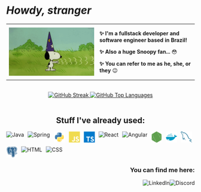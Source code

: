<div>
    <h1><strong><em>Howdy, stranger</em></strong></h1>
    <table align="center">
   <tr>
      <td>
         <img align="center" alt="Magic Snoopy" src=assets/MagicSnoopy.gif>
      </td>
      <td>
         <p><strong>✨ I'm a fullstack developer and software engineer based in Brazil!</strong></p>
         <p><strong>✨ Also a huge Snoopy fan...</em></strong> 😳</strong></p>
         <p><strong>✨ You can refer to me as he, she, or they </strong>😉</p>
      </td>
   </tr>
</table>
</div>
<br>
<div align="center">
    <a href="https://git.io/streak-stats">
         <img src="http://github-readme-streak-stats.herokuapp.com?user=beazinat&theme=aura&border_radius=45&card_height=180&ring=DA1E73E6" alt="GitHub Streak"/>
         <img height="180em" src="https://github-readme-stats.vercel.app/api/top-langs/?username=beazinat&theme=omni&show_icons=true&hide_border=false&layout=compact&border_radius=45&title_color=A277FF&text_color=5CF1C0&bg_color=15141B" alt="GitHub Top Languages"/>
    </a>
</div>
<br>
<h2 align="center"><strong>Stuff I've already used:</strong></h2>
<div style="display: flex; flex-wrap: wrap; gap: 10px;">
    <img align="center" alt="Java" height="30" src="https://cdn.jsdelivr.net/gh/devicons/devicon@latest/icons/java/java-original.svg">
    <img align="center" alt="Spring" height="30" src="https://cdn.jsdelivr.net/gh/devicons/devicon@latest/icons/spring/spring-original.svg">
    <img align="center" alt="Python" height="30" src="https://raw.githubusercontent.com/devicons/devicon/master/icons/python/python-original.svg">
    <img align="center" alt="JavaScript" height="30" src="https://raw.githubusercontent.com/devicons/devicon/master/icons/javascript/javascript-plain.svg">
    <img align="center" alt="TypeScript" height="30" src="https://raw.githubusercontent.com/devicons/devicon/master/icons/typescript/typescript-plain.svg">
    <img align="center" alt="React" height="30" src="https://cdn.jsdelivr.net/gh/devicons/devicon@latest/icons/react/react-original.svg">
    <img align="center" alt="Angular" height="30" src="https://cdn.jsdelivr.net/gh/devicons/devicon@latest/icons/angular/angular-original.svg">
    <img align="center" alt="Nodejs" height="30" src="https://raw.githubusercontent.com/devicons/devicon/master/icons/nodejs/nodejs-plain.svg">
    <img align="center" alt="Docker" height="30" src="https://raw.githubusercontent.com/devicons/devicon/master/icons/docker/docker-plain.svg">
    <img align="center" alt="MySQL" height="30" src="https://raw.githubusercontent.com/devicons/devicon/master/icons/mysql/mysql-original.svg">
    <img align="center" alt="PostgreSQL" height="30" src="https://raw.githubusercontent.com/devicons/devicon/master/icons/postgresql/postgresql-plain.svg">
    <img align="center" alt="HTML" height="30" src="https://cdn.jsdelivr.net/gh/devicons/devicon@latest/icons/html5/html5-original.svg">
    <img align="center" alt="CSS" height="30" src="https://cdn.jsdelivr.net/gh/devicons/devicon@latest/icons/css3/css3-original.svg">
</div>
<h3 align="right"><strong>You can find me here:</strong></h3>
<div>
    <a href="https://discord.gg/beazinat" target="_blank">
        <img align="right" src="https://img.shields.io/badge/Discord-7289DA?style=for-the-badge&logo=discord&logoColor=white" alt="Discord">
    </a>
    <a href="https://www.linkedin.com/in/beazinat" target="_blank">
        <img align="right" src="https://img.shields.io/badge/-LinkedIn-%230077B5?style=for-the-badge&logo=linkedin&logoColor=white" alt="LinkedIn">
    </a>
</div>

